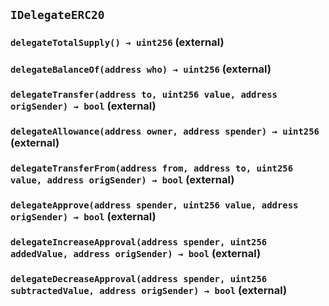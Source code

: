 ## `IDelegateERC20`






### `delegateTotalSupply() → uint256` (external)





### `delegateBalanceOf(address who) → uint256` (external)





### `delegateTransfer(address to, uint256 value, address origSender) → bool` (external)





### `delegateAllowance(address owner, address spender) → uint256` (external)





### `delegateTransferFrom(address from, address to, uint256 value, address origSender) → bool` (external)





### `delegateApprove(address spender, uint256 value, address origSender) → bool` (external)





### `delegateIncreaseApproval(address spender, uint256 addedValue, address origSender) → bool` (external)





### `delegateDecreaseApproval(address spender, uint256 subtractedValue, address origSender) → bool` (external)






